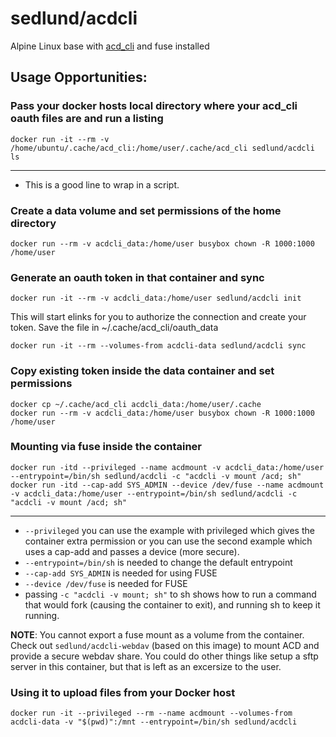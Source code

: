 # sedlund/acdcli

Alpine Linux base with [acd_cli](https://github.com/yadayada/acd_cli) and fuse installed

## Usage Opportunities:

### Pass your docker hosts local directory where your acd_cli oauth files are and run a listing

    docker run -it --rm -v /home/ubuntu/.cache/acd_cli:/home/user/.cache/acd_cli sedlund/acdcli ls
----

* This is a good line to wrap in a script.

### Create a data volume and set permissions of the home directory

    docker run --rm -v acdcli_data:/home/user busybox chown -R 1000:1000 /home/user

### Generate an oauth token in that container and sync

    docker run -it --rm -v acdcli_data:/home/user sedlund/acdcli init

This will start elinks for you to authorize the connection and create your token.  Save the file in ~/.cache/acd_cli/oauth_data

    docker run -it --rm --volumes-from acdcli-data sedlund/acdcli sync
    
### Copy existing token inside the data container and set permissions

    docker cp ~/.cache/acd_cli acdcli_data:/home/user/.cache
    docker run --rm -v acdcli_data:/home/user busybox chown -R 1000:1000 /home/user

### Mounting via fuse inside the container

    docker run -itd --privileged --name acdmount -v acdcli_data:/home/user --entrypoint=/bin/sh sedlund/acdcli -c "acdcli -v mount /acd; sh"
    docker run -itd --cap-add SYS_ADMIN --device /dev/fuse --name acdmount -v acdcli_data:/home/user --entrypoint=/bin/sh sedlund/acdcli -c "acdcli -v mount /acd; sh"
----

* `--privileged` you can use the example with privileged which gives the container extra permission or you can use the second example which uses a cap-add and passes a device (more secure).
* `--entrypoint=/bin/sh` is needed to change the default entrypoint
* `--cap-add SYS_ADMIN` is needed for using FUSE
* `--device /dev/fuse` is needed for FUSE
* passing `-c "acdcli -v mount; sh"` to sh shows how to run a command that would fork (causing the container to exit), and running sh to keep it running.

**NOTE**: You cannot export a fuse mount as a volume from the container.  Check out `sedlund/acdcli-webdav` (based on this image) to mount ACD and provide a secure webdav share.  You could do other things like setup a sftp server in this container, but that is left as an excersize to the user.

### Using it to upload files from your Docker host
    docker run -it --privileged --rm --name acdmount --volumes-from acdcli-data -v "$(pwd)":/mnt --entrypoint=/bin/sh sedlund/acdcli

